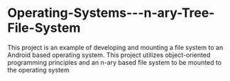 # Operating-Systems---n-ary-Tree-File-System
This project is an example of developing and mounting a file system to an Android based operating system. This project utilizes object-oriented programming principles and an n-ary based file system to be mounted to the operating system
